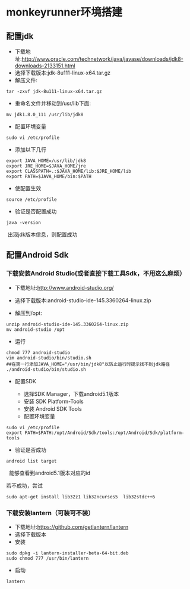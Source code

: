 # monkeyrunner环境搭建

## 配置jdk

  - 下载地址:http://www.oracle.com/technetwork/java/javase/downloads/jdk8-downloads-2133151.html
  
  - 选择下载版本:jdk-8u111-linux-x64.tar.gz
  
  - 解压文件:
 
  ```
  tar -zxvf jdk-8u111-linux-x64.tar.gz
  ```
  - 重命名文件并移动到/usr/lib下面: 
 
  ```
  mv jdk1.8.0_111 /usr/lib/jdk8
  ```
  - 配置环境变量
  
  ```
  sudo vi /etc/profile
  ```
  - 添加以下几行
  
  ```   
  export JAVA_HOME=/usr/lib/jdk8
  export JRE_HOME=$JAVA_HOME/jre    
  export CLASSPATH=.:$JAVA_HOME/lib:$JRE_HOME/lib 
  export PATH=$JAVA_HOME/bin:$PATH 
  ```  
  
  - 使配置生效
  
  ```
  source /etc/profile
  ```
  - 验证是否配置成功
  
  ```
  java -version
  ```
  出现jdk版本信息，则配置成功
   
## 配置Android Sdk
   
### 下载安装Android Studio(或者直接下载工具Sdk，不用这么麻烦）
 
   - 下载地址:http://www.android-studio.org/
   
   - 选择下载版本:android-studio-ide-145.3360264-linux.zip
   
   - 解压到/opt:
   
   ```
   unzip android-studio-ide-145.3360264-linux.zip
   mv android-studio /opt
   ```
   - 运行
   
   ```
   chmod 777 android-studio
   vim android-studio/bin/studio.sh
   ##在第一行添加JAVA_HOME="/usr/bin/jdk8"以防止运行时提示找不到jdk路径
   ./android-studio/bin/studio.sh
   ```
   - 配置SDK
       
      - 选择SDK Manager，下载android5.1版本
      - 安装 SDK Platform-Tools
      - 安装 Android SDK Tools
      - 配置环境变量
   
   ```
   sudo vi /etc/profile
   export PATH=$PATH:/opt/Android/Sdk/tools:/opt/Android/Sdk/platform-tools
   ```
   
   - 验证是否成功
   
   ```
   android list target
   ```
   能够查看到android5.1版本对应的id
   
   若不成功，尝试
   
   ```
   sudo apt-get install lib32z1 lib32ncurses5  lib32stdc++6
   ```
   
### 下载安装lantern（可装可不装）

  - 下载地址:https://github.com/getlantern/lantern
  
  - 选择下载版本
  
  - 安装
   
  ```
  sudo dpkg -i lantern-installer-beta-64-bit.deb 
  sudo chmod 777 /usr/bin/lantern
  ```
  - 启动
   
  ```
  lantern
  ```
